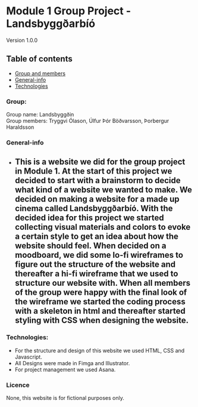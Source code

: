 # Module 1 Group Project - Landsbyggðarbíó

Version 1.0.0

## Table of contents

- [Group and members](#Group)
- [General-info](#general-info)
- [Technologies](#technologies)

### Group:

Group name: Landsbyggðin <br/>
Group members: Tryggvi Ólason, Úlfur Þór Böðvarsson, Þorbergur Haraldsson

### General-info

- This is a website we did for the group project in Module 1.
  At the start of this project we decided to start with a brainstorm to decide what kind of a website we wanted to make.
  We decided on making a website for a made up cinema called Landsbyggðarbíó.
  With the decided idea for this project we started collecting visual materials and colors to evoke a certain style to get an idea about how the website should feel. When decided on a moodboard, we did some lo-fi wireframes to figure out the structure of the website and thereafter a hi-fi wireframe that we used to structure our website with. When all members of the group were happy with the final look of the wireframe we started the coding process with a skeleton in html and thereafter started styling with CSS when designing the website.
  --

### Technologies:

- For the structure and design of this website we used HTML, CSS and Javascript.
- All Designs were made in Fimga and Illustrator.
- For project management we used Asana.

### Licence

None, this website is for fictional purposes only.
